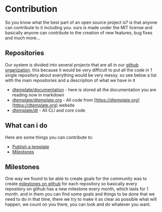 # Contribution

So you know what the best part of an open source project is? is that anyone can contribute to it including you. ours is made under the MIT license and basically anyone can contribute to the creation of new features, bug fixes and much more...

## Repositories

Our system is divided into several projects that are all in our [github organization](https://github.com/dtemplate). this because it would be very difficult to put all the code in 1 single repository about everything would be very messy. so see below a list with the main repositories and a description of what we have in it

- [dtemplate/documentation](https://github.com/dtemplate/documentation) - here is stored all the documentation you are reading now in markdown
- [dtemplate/dtemplate.org](https://github.com/dtemplate/dtemplate.org) - All code from [https://dtemplate.org](https://dtemplate.org) website
- [dtemplate/dt](https://github.com/dtemplate/dt) - All CLI and core code

## What can i do

Here are some things you can contribute to:

- [Publish a template](/docs/templates/publish)
- [Milestones](#milestones)

## Milestones

One way we found to be able to create goals for the community was to create [milestones on github](https://docs.github.com/pt/issues/using-labels-and-milestones-to-track-work/about-milestones) for each repository so basically every repository on github has a new milestone every month, which lasts for 1 month. and in them you can find some goals and things to be done that we need to do in that time, there we try to make it as clear as possible what will happen, we count on you there, you can look and do whatever you want.
